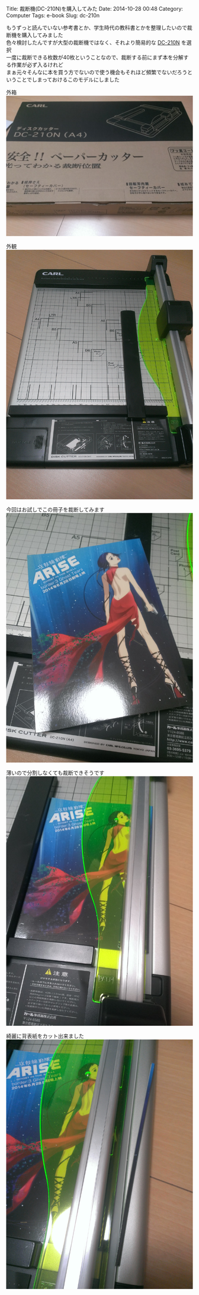 Title: 裁断機(DC-210N)を購入してみた
Date: 2014-10-28 00:48
Category: Computer
Tags: e-book
Slug: dc-210n

もうずっと読んでいない参考書とか、学生時代の教科書とかを整理したいので裁断機を購入してみました  
色々検討したんですが大型の裁断機ではなく、それより簡易的な [DC-210N](http://www.carl.co.jp/item/DC-210N.html) を選択  
一度に裁断できる枚数が40枚ということなので、裁断する前にまず本を分解する作業が必ず入るけれど  
まぁ元々そんなに本を買う方でないので使う機会もそれほど頻繁でないだろうということでしまっておけるこのモデルにしました

外箱
![外箱](/static/images/2014/10/DC-210N_1.jpg)

外観
![外観](/static/images/2014/10/DC-210N_2.jpg)

今回はお試しでこの冊子を裁断してみます
![裁断対象](/static/images/2014/10/DC-210N_3.jpg)

薄いので分割しなくても裁断できそうです
![裁断前](/static/images/2014/10/DC-210N_4.jpg)

綺麗に背表紙をカット出来ました
![裁断後](/static/images/2014/10/DC-210N_5.jpg)
